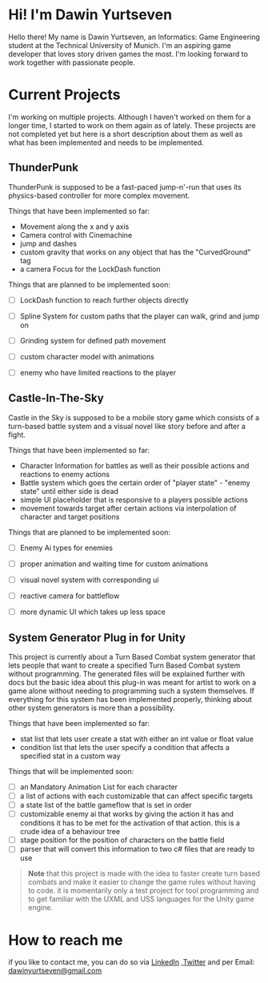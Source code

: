 # Hi! I'm Dawin Yurtseven

Hello there! My name is Dawin Yurtseven, an Informatics: Game Engineering student at the Technical University of Munich. I'm an aspiring game developer that loves story driven games the most. I'm looking forward to work together with passionate people. 

# Current Projects
I'm working on multiple projects. Although I haven't worked on them for a longer time, I started to work on them again as of lately. These projects are not completed yet but here is a short description about them as well as what has been implemented and needs to be implemented.

## ThunderPunk
ThunderPunk is supposed to be a fast-paced jump-n'-run that uses its physics-based controller for more complex movement.

Things that have been implemented so far:
- Movement along the x and y axis
- Camera control with Cinemachine 
- jump and dashes
- custom gravity that works on any object that has the "CurvedGround" tag
- a camera Focus for the LockDash function

Things that are planned to be implemented soon:
- [ ] LockDash function to reach further objects directly
- [ ] Spline System for custom paths that the player can walk, grind and jump on
- [ ] Grinding system for defined path movement
- [ ] custom character model with animations
- [ ] enemy who have limited reactions to the player


## Castle-In-The-Sky
Castle in the Sky is supposed to be a mobile story game which consists of a turn-based battle system and a visual novel like story before and after a fight. 

Things that have been implemented so far:
- Character Information for battles as well as their possible actions and reactions to enemy actions
- Battle system which goes the certain order of "player state" - "enemy state" until either side is dead
- simple UI placeholder that is responsive to a players possible actions
- movement towards target after certain actions via interpolation of character and target positions

Things that are planned to be implemented soon:
- [ ] Enemy Ai types for enemies
- [ ] proper animation and waiting time for custom animations
- [ ] visual novel system with corresponding ui
- [ ] reactive camera for battleflow 
- [ ] more dynamic UI which takes up less space


## System Generator Plug in for Unity
This project is currently about a Turn Based Combat system generator that lets people that want to create a specified Turn Based Combat system without programming. The generated files will be explained further with docs but the basic idea about this plug-in was meant for artist to work on a game alone without needing to programming such a system themselves. If everything for this system has been implemented properly, thinking about other system generators is more than a possibility.

Things that have been implemented so far:
- stat list that lets user create a stat with either an int value or float value
- condition list that lets the user specify a condition that affects a specified stat in a custom way

Things that will be implemented soon: 
- [ ] an Mandatory Animation List for each character
- [ ] a list of actions with each customizable that can affect specific targets
- [ ] a state list of the battle gameflow that is set in order
- [ ] customizable enemy ai that works by giving the action it has and conditions it has to be met for the activation of that action. this is a crude idea of a behaviour tree
- [ ] stage position for the position of characters on the battle field
- [ ] parser that will convert this information to two c# files that are ready to use

> **Note** that this project is made with the idea to faster create turn based combats and make it easier to change the game rules without having to code. it is momentarily only a test project for tool programming and to get familiar with the UXML and USS languages for the Unity game engine.

# How to reach me
if you like to contact me, you can do so via [LinkedIn](https://www.linkedin.com/in/dawin-yurtseven-1b3097265/) ,[Twitter](https://twitter.com/dawinyurtseven) and per Email: dawinyurtseven@gmail.com
